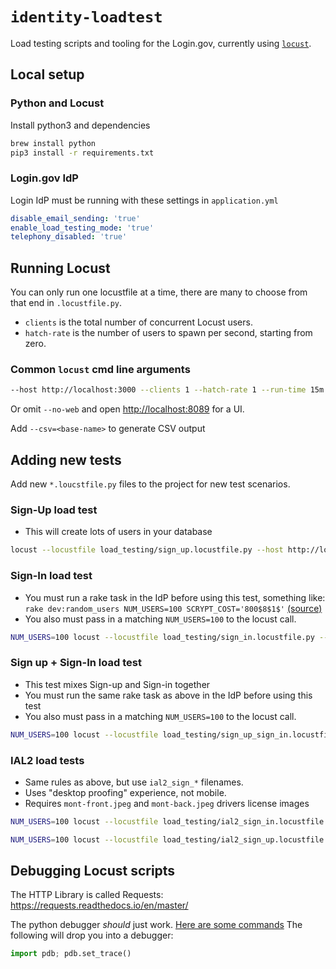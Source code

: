 # `identity-loadtest`

Load testing scripts and tooling for the Login.gov, currently using [`locust`](http://locust.io).

## Local setup

### Python and Locust

Install python3 and dependencies

```sh
brew install python
pip3 install -r requirements.txt
```

### Login.gov IdP

Login IdP must be running with these settings in `application.yml`

```yml
disable_email_sending: 'true'
enable_load_testing_mode: 'true'
telephony_disabled: 'true'
```

## Running Locust

You can only run one locustfile at a time, there are many to choose from that end in `.locustfile.py`.

- `clients` is the total number of concurrent Locust users.
- `hatch-rate` is the number of users to spawn per second, starting from zero.

### Common `locust` cmd line arguments

```sh
--host http://localhost:3000 --clients 1 --hatch-rate 1 --run-time 15m --no-web
```

Or omit `--no-web` and open <http://localhost:8089> for a UI.

Add `--csv=<base-name>` to generate CSV output

## Adding new tests

Add new `*.loucstfile.py` files to the project for new test scenarios.

### Sign-Up load test

- This will create lots of users in your database

```sh
locust --locustfile load_testing/sign_up.locustfile.py --host http://localhost:3000 --clients 1 --hatch-rate 1 --run-time 15m --no-web
```

### Sign-In load test

- You must run a rake task in the IdP before using this test, something like: `rake dev:random_users NUM_USERS=100 SCRYPT_COST='800$8$1$'` [(source)](https://github.com/18F/identity-idp/blob/master/lib/tasks/dev.rake)
- You also must pass in a matching `NUM_USERS=100` to the locust call.

```sh
NUM_USERS=100 locust --locustfile load_testing/sign_in.locustfile.py --host http://localhost:3000 --clients 1 --hatch-rate 1 --run-time 15m --no-web
```

### Sign up + Sign-In load test

- This test mixes Sign-up and Sign-in together
- You must run the same rake task as above in the IdP before using this test
- You also must pass in a matching `NUM_USERS=100` to the locust call.

```sh
NUM_USERS=100 locust --locustfile load_testing/sign_up_sign_in.locustfile.py --host http://localhost:3000 --clients 1 --hatch-rate 1 --run-time 15m --no-web
```

### IAL2 load tests

- Same rules as above, but use `ial2_sign_*` filenames.
- Uses "desktop proofing" experience, not mobile.
- Requires `mont-front.jpeg` and `mont-back.jpeg` drivers license images

```sh
NUM_USERS=100 locust --locustfile load_testing/ial2_sign_in.locustfile.py --host http://localhost:3000 --clients 1 --hatch-rate 1 --run-time 15m --no-web
```

```sh
NUM_USERS=100 locust --locustfile load_testing/ial2_sign_up.locustfile.py --host http://localhost:3000 --clients 1 --hatch-rate 1 --run-time 15m --no-web
```

## Debugging Locust scripts

The HTTP Library is called Requests: <https://requests.readthedocs.io/en/master/>

The python debugger _should_ just work. [Here are some commands](https://docs.python.org/3/library/pdb.html#debugger-commands) The following will drop you into a debugger:

```py
import pdb; pdb.set_trace()
```
